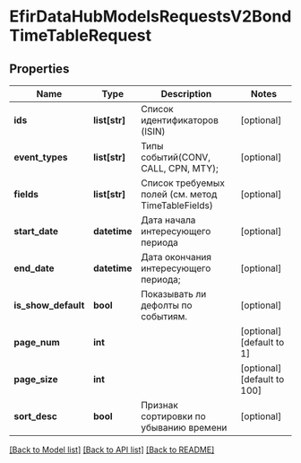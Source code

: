 # EfirDataHubModelsRequestsV2BondTimeTableRequest

## Properties
Name | Type | Description | Notes
------------ | ------------- | ------------- | -------------
**ids** | **list[str]** | Список идентификаторов (ISIN) | [optional] 
**event_types** | **list[str]** | Типы событий(CONV, CALL, CPN, MTY); | [optional] 
**fields** | **list[str]** | Список требуемых полей (см. метод TimeTableFields) | [optional] 
**start_date** | **datetime** | Дата начала интересующего периода | [optional] 
**end_date** | **datetime** | Дата окончания интересующего периода; | [optional] 
**is_show_default** | **bool** | Показывать ли дефолты по событиям. | [optional] 
**page_num** | **int** |  | [optional] [default to 1]
**page_size** | **int** |  | [optional] [default to 100]
**sort_desc** | **bool** | Признак сортировки по убыванию времени | [optional] 

[[Back to Model list]](../README.md#documentation-for-models) [[Back to API list]](../README.md#documentation-for-api-endpoints) [[Back to README]](../README.md)

